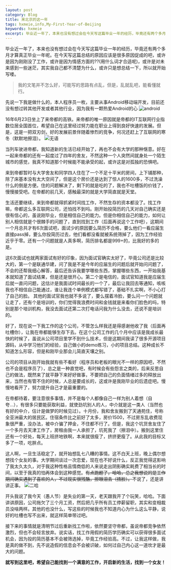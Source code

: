 ```yaml
---
layout: post
category: Blog
title: 来北京的这一年
tags: hxmeie,info,My-First-Year-of-Beijing
keywords: hxmeie
excerpt: 毕业近一年了，本来也没有想过会在今天写这篇毕业一年的经历，毕竟还有两个多月才算真正毕业一年呢。在今天写这篇总结的原因应该是很多原因促成的吧，或许是因为
---
```


毕业近一年了，本来也没有想过会在今天写这篇毕业一年的经历，毕竟还有两个多月才算真正毕业一年呢。在今天写这篇总结的原因应该是很多原因促成的吧，或许是因为刚刚没了工作，或许是因为情感方面的??(用什么词才合适呢)，或许是对未来感到一些迷茫，其实我自己都不清楚为什么，或许只是想总结一下，所以就开始写喽。

>我的文笔并不怎么好，可能写的思路有点乱，但是，乱就乱吧，能看懂就行。

先说一下我是做什么的，本人程序员一枚，主要从事Android移动端开发，目前还没有想过转其他开发或者其他行业，因为我有一颗热爱Android的心
![android](http://oh5e02e3y.bkt.clouddn.com/image/Android.jpg)

16年6月23日坐上了来帝都的高铁。来帝都的唯一原因就是帝都的IT互联网行业指数位居全国首位，希望自己在这里经过努力能在职业上得到良好快速的发展。但是，这是一把双刃剑，好的发展前景伴随着惨烈的竞争，何况还赶上了互联网的寒冬（默默地擦泪）。
![无语](http://oh5e02e3y.bkt.clouddn.com/image/cry.jpg)

当列车驶进帝都，我知道新的生活已经开始了，再也不会有大学的那种惬意。好在一起来帝都的还有一起度过了四年的舍友，不然这种一个人突然间就身处一个陌生城市的感觉，我真不知道那个时候能不能承受的起，或许这是对孤独的恐惧吧。

来到帝都暂时与大学舍友和同学四人住在了一个不足十平米的房间，上下铺那种，除了床基本没有太大空间了，但是这个房价还是达到了惊人的1600多，不过洗澡什么的倒是方便。住的问题解决了，剩下的就是吃的了，我也不吐槽饭的价钱了，慢慢接受吧。在帝都的前几天，感触最深的就是大学简直就是天堂。

生活还要继续，来到帝都就得抓紧时间找工作，不然生存的资本都没了。找工作嘛，帝都这么多互联网公司，还怕找不到吗。刚开始投简历的几天对自己确实还是很有信心的，虽说刚毕业，但是相信自己的能力。但是你相信自己的能力，如何让别人相信就是个很棘手的问题了，直到找到工作（后面再说这个工作吧），这期间一个月总共才有6次面试吧，面试少的原因要么简历不合格，要么他们一看应届生直接pass掉，要么你投简历过去，他们看都没看就被系统筛掉了，因为工作经验近乎于零。还有一个问题就是人真多啊，简历排名都是999+的，比我好的多的是。

这6次面试也就两家面试有好的印象，因为面试官确实太好了，毕竟公司还是比较大的，第一个是联通华建，问了我是不是今年的应届生的问题后就开始问问题了，不会的还帮我细心解答，最后还告诉我要学哪些东西，掌握哪些东西，一开始我基本就知道了面试结果，但是还是很开心。第二个是电信的，面试官知道我是应届生后就一直问问题，这估计是我面试时间最长的一个了，最后让我回去等通知，咳咳我也不相信自己能通过，谁让我连个单例模式都写错了，基础不扎实啊，不小心打了自己的脸。
其他的面试官我也就不多说了，要么摆着冷脸，要么问一个问题就让走了，还有个是培训的，你们觉得我浪费时间和金钱就是来看你们脸色的吗，特别是那个培训机构，我没去面试还第二次打电话问我为什么没去，还说不是培训的。

好了，现在说一下我工作的这个公司，不管怎么样我还是得感谢他收了我（后面再吐槽你），让我在帝都能够生存下去。在这个公司工作的几个月中应该是我成长最快的时候了，虽说从公司项目里学不到什么技术，但是这期间我读了很多开源项目源码，从中学习他们的经验，自己做小的demo练习，小的项目总结。这种成长不知道怎么形容，但是和刚毕业那会儿简直天壤之别。

公司的项目从刚开始我就有些不看好（程序员和老板的眼光不一样的原因吧，不然也不会是程序员了），总之是一种直觉吧，有时候会有些怨言之类的，后来反思自己的做法，既然来了就平静下来好好做事，不要把自己的负面情绪过多的释放出来，当然也有管不住的时候，人总是要成长的，这或许是我刚毕业的后遗症吧。慢慢地看开了，努力提升自己才是最重要的。

在帝都待着，要注意很多事情，并不是每个人都像自己一样为别人着想（自夸...），有很多只要能获取利益，就使劲坑别人的人，中介就是这一类人（当然也有好的中介，估计是做梦的时候见过）。十月份，我和舍友搬到了天通苑住，号称全亚洲最大的居民区。住宿条件比之前好了太多，房价1500，不过房东乱收费现象很严重，没办法，被中介骗了押金，不住都不行了。但是，我这个坑货舍友住了一个多月去天津工作了，房租由我一人承担了，坑死我了（擦泪中）。搬到这里住还有一个好处，每天上班挤地铁啊，本来就很瘦了，挤挤更瘦了。从此我的目标又多了一项，吃胖点。

这人啊，一旦生活稳定了，就开始想乱七八糟的事情。这不白天上班，晚上偶尔想想找个女友的事。大学期间谈过一次恋爱，现在也不好说什么，反正我觉得这影响了我太久太久，对于我这种性格且情商低的人来说走出阴影确实耗费了相当长的时间，以至于我真的怕再体会到这种感觉。~~有点跑题了，哈哈，总之我想说的是工作期间确实遇到了喜欢的人，不过现实很残酷，擦眼泪去（捂脸）。~~不说了，还是讲讲正事。
![二哈](http://oh5e02e3y.bkt.clouddn.com/image/%E5%93%88%E5%A3%AB%E5%A5%87.jpg)

开头我说了我今天（愚人节）是失业的第一天，老天跟我开了个玩笑，哈哈。下面讲讲原因，公司拖欠了三个月工资，然后把几乎所有员工停薪留职，其实和变相裁员没啥两样。其他的也没什么，写这些的时候我也不知道内心为什么这么平静，说好的吐槽也写不出来，就这样简单带过吧。

接下来的事情就是清明节过后重新找工作啦，依然要坚守帝都，虽说帝都竞争依然激烈，但也不会轻言放弃。说实话，找工作用假的简历学历确实可以获得很多面试机会，因为投的简历基本不会被筛选掉，毕竟工作经验高。不过，让我这样做，我是真的做不到，先不说造假的信息会不会被识破，如何过自己内心这一道坎才是最大的问题。

**就写到这里吧，希望自己能找到一个满意的工作，开启新的生活，找到一个女友！**
